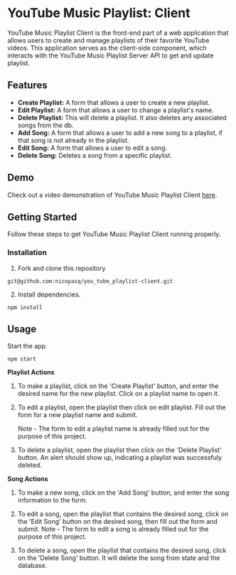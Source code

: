 # YouTube Music Playlist: Client

YouTube Music Playlist Client is the front-end part of a web application that allows users to create and manage playlists of their favorite YouTube videos. This application serves as the client-side component, which interacts with the YouTube Music Playlist Server API to get and update playlist.

## Features
- **Create Playlist:**
A form that allows a user to create a new playlist.
- **Edit Playlist:** 
A form that allows a user to change a playlist's name.
- **Delete Playlist:**
This will delete a playlist. It also deletes any associated songs from the db.
- **Add Song:**
A form that allows a user to add a new song to a playlist, if that song is not already in the playlist.
- **Edit Song:**
A form that allows a user to edit a song.
- **Delete Song:**
Deletes a song from a specific playlist.

## Demo
Check out a video demonstration of YouTube Music Playlist Client [here](https://www.youtube.com/watch?v=d7Z3JQLGPDw).

## Getting Started 
Follow these steps to get YouTube Music Playlist Client running properly.

### Installation
1. Fork and clone this repository 

```git
git@github.com:nicopasq/you_tube_playlist-client.git
```

2. Install dependencies.

```npm
npm install
```

## Usage
Start the app.

```npm
npm start
```
**Playlist Actions**
1. To make a playlist, click on the 'Create Playlist' button, and enter the desired name for the new playlist. Click on a playlist name to open it.

2. To edit a playlist, open the playlist then click on edit playlist. Fill out the form for a new playlist name and submit. 

    Note - The form to edit a playlist name is already filled out for the purpose of this project. 

3. To delete a playlist, open the playlist then click on the 'Delete Playlist' button. An alert should show up, indicating a playlist was successfuly deleted.

**Song Actions**
1. To make a new song, click on the 'Add Song' button, and enter the song information to the form.

2. To edit a song, open the playlist that contains the desired song, click on the 'Edit Song' button on the desired song, then fill out the form and submit. 
    Note - The form to edit a song is already filled out for the purpose of this project. 

3. To delete a song, open the playlist that contains the desired song, click on the 'Delete Song' button. It will delete the song from state and the database.